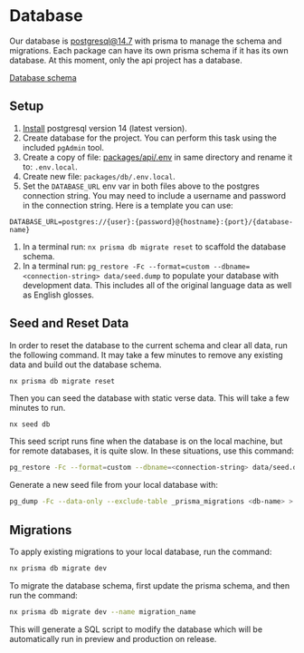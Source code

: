 # Database

Our database is postgresql@14.7 with prisma to manage the schema and migrations. Each package can have its own prisma schema if it has its own database. At this moment, only the api project has a database.

[Database schema](./../packages/db/src/schema.prisma)
## Setup

1. [Install](https://www.postgresql.org/download/) postgresql version 14 (latest version).
1. Create database for the project. You can perform this task using the included `pgAdmin` tool.
1. Create a copy of file: [packages/api/.env](./../packages/api/.env) in same directory and rename it to: `.env.local`.
1. Create new file: `packages/db/.env.local`.
1. Set the `DATABASE_URL` env var in both files above to the postgres connection string. You may need to include a username and password in the connection string. Here is a template you can use:

```text
DATABASE_URL=postgres://{user}:{password}@{hostname}:{port}/{database-name}
```

1. In a terminal run: `nx prisma db migrate reset` to scaffold the database schema.
1. In a terminal run: `pg_restore -Fc --format=custom --dbname=<connection-string> data/seed.dump` to populate your database with development data. This includes all of the original language data as well as English glosses.

## Seed and Reset Data

In order to reset the database to the current schema and clear all data, run the following command. It may take a few minutes to remove any existing data and build out the database schema.

```text
nx prisma db migrate reset
```

Then you can seed the database with static verse data. This will take a few minutes to run.

```bash
nx seed db
```

This seed script runs fine when the database is on the local machine, but for remote databases, it is quite slow. In these situations, use this command:

```bash
pg_restore -Fc --format=custom --dbname=<connection-string> data/seed.dump
```

Generate a new seed file from your local database with:

```bash
pg_dump -Fc --data-only --exclude-table _prisma_migrations <db-name> > data/seed.dump
```

## Migrations

To apply existing migrations to your local database, run the command:

```bash
nx prisma db migrate dev
```

To migrate the database schema, first update the prisma schema, and then run the command:

```bash
nx prisma db migrate dev --name migration_name
```

This will generate a SQL script to modify the database which will be automatically run in preview and production on release.
